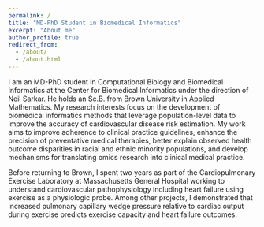 ```yaml
---
permalink: /
title: "MD-PhD Student in Biomedical Informatics"
excerpt: "About me"
author_profile: true
redirect_from: 
  - /about/
  - /about.html
---
```


I am an MD-PhD student in Computational Biology and Biomedical Informatics at the Center for Biomedical Informatics under the direction of Neil Sarkar. He holds an Sc.B. from Brown University in Applied Mathematics. My research interests focus on the development of biomedical informatics methods that leverage population-level data to improve the accuracy of cardiovascular disease risk estimation. My work aims to improve adherence to clinical practice guidelines, enhance the precision of preventative medical therapies, better explain observed health outcome disparities in racial and ethnic minority populations, and develop mechanisms for translating omics research into clinical medical practice.

Before returning to Brown, I spent two years as part of the Cardiopulmonary Exercise Laboratory at Massachusetts General Hospital working to understand cardiovascular pathophysiology including heart failure using exercise as a physiologic probe. Among other projects, I demonstrated that increased pulmonary capillary wedge pressure relative to cardiac output during exercise predicts exercise capacity and heart failure outcomes. 